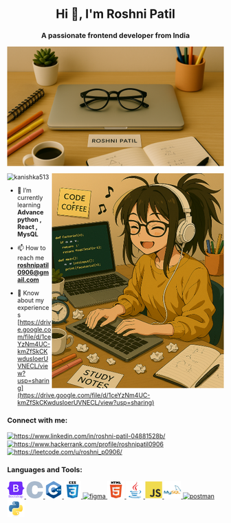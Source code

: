 <h1 align="center">Hi 👋, I'm Roshni Patil</h1>
<h3 align="center">A passionate frontend developer from India</h3>

<p align="left"> <img src="my.png" alt="roshnipatil2006" /> </p>
<img align="right" alt="coding" width="400" height="500" src="me.png">

<p align="left"> <img src="https://komarev.com/ghpvc/?username=roshnipatil2006&label=Profile%20views&color=0e75b6&style=flat" alt="kanishka513" /> </p>

- 🌱 I’m currently learning **Advance python , React , MysQL**

- 📫 How to reach me **roshnipatil0906@gmail.com**

- 📄 Know about my experiences [https://drive.google.com/file/d/1ceYzNm4UC-kmZfSkCKwdusIoerUVNECL/view?usp=sharing](https://drive.google.com/file/d/1ceYzNm4UC-kmZfSkCKwdusIoerUVNECL/view?usp=sharing)

<h3 align="left">Connect with me:</h3>
<p align="left">
<a href="https://www.linkedin.com/in/roshni-patil-04881528b/" target="blank"><img align="center" src="https://raw.githubusercontent.com/rahuldkjain/github-profile-readme-generator/master/src/images/icons/Social/linked-in-alt.svg" alt="https://www.linkedin.com/in/roshni-patil-04881528b/" height="30" width="40" /></a>
<a href="https://www.hackerrank.com/profile/roshnipatil0906" target="blank"><img align="center" src="https://raw.githubusercontent.com/rahuldkjain/github-profile-readme-generator/master/src/images/icons/Social/hackerrank.svg" alt="https://www.hackerrank.com/profile/roshnipatil0906" height="30" width="40" /></a>
<a href="https://leetcode.com/u/roshni_p0906/" target="blank"><img align="center" src="https://raw.githubusercontent.com/rahuldkjain/github-profile-readme-generator/master/src/images/icons/Social/leet-code.svg" alt="https://leetcode.com/u/roshni_p0906/" height="30" width="40" /></a>
</p>

<h3 align="left">Languages and Tools:</h3>
<p align="left"> <a href="https://getbootstrap.com" target="_blank" rel="noreferrer"> <img src="https://raw.githubusercontent.com/devicons/devicon/master/icons/bootstrap/bootstrap-plain-wordmark.svg" alt="bootstrap" width="40" height="40"/> </a> <a href="https://www.cprogramming.com/" target="_blank" rel="noreferrer"> <img src="https://raw.githubusercontent.com/devicons/devicon/master/icons/c/c-original.svg" alt="c" width="40" height="40"/> </a> <a href="https://www.w3schools.com/cpp/" target="_blank" rel="noreferrer"> <img src="https://raw.githubusercontent.com/devicons/devicon/master/icons/cplusplus/cplusplus-original.svg" alt="cplusplus" width="40" height="40"/> </a> <a href="https://www.w3schools.com/css/" target="_blank" rel="noreferrer"> <img src="https://raw.githubusercontent.com/devicons/devicon/master/icons/css3/css3-original-wordmark.svg" alt="css3" width="40" height="40"/> </a> <a href="https://www.figma.com/" target="_blank" rel="noreferrer"> <img src="https://www.vectorlogo.zone/logos/figma/figma-icon.svg" alt="figma" width="40" height="40"/> </a> <a href="https://www.w3.org/html/" target="_blank" rel="noreferrer"> <img src="https://raw.githubusercontent.com/devicons/devicon/master/icons/html5/html5-original-wordmark.svg" alt="html5" width="40" height="40"/> </a> <a href="https://www.java.com" target="_blank" rel="noreferrer"> <img src="https://raw.githubusercontent.com/devicons/devicon/master/icons/java/java-original.svg" alt="java" width="40" height="40"/> </a> <a href="https://developer.mozilla.org/en-US/docs/Web/JavaScript" target="_blank" rel="noreferrer"> <img src="https://raw.githubusercontent.com/devicons/devicon/master/icons/javascript/javascript-original.svg" alt="javascript" width="40" height="40"/> </a> <a href="https://www.mysql.com/" target="_blank" rel="noreferrer"> <img src="https://raw.githubusercontent.com/devicons/devicon/master/icons/mysql/mysql-original-wordmark.svg" alt="mysql" width="40" height="40"/> </a> <a href="https://postman.com" target="_blank" rel="noreferrer"> <img src="https://www.vectorlogo.zone/logos/getpostman/getpostman-icon.svg" alt="postman" width="40" height="40"/> </a> <a href="https://www.python.org" target="_blank" rel="noreferrer"> <img src="https://raw.githubusercontent.com/devicons/devicon/master/icons/python/python-original.svg" alt="python" width="40" height="40"/> </a> </p>

